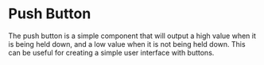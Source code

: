 # Push Button

The push button is a simple component that will output a high value when it is being held down, and a low value when it is not being held down. This can be useful for creating a simple user interface with buttons.
